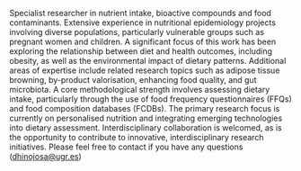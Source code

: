  Specialist researcher in nutrient intake, bioactive compounds and food contaminants. 
Extensive experience in nutritional epidemiology projects involving diverse populations, particularly vulnerable groups such as pregnant women and children. 
A significant focus of this work has been exploring the relationship between diet and health outcomes, including obesity, as well as the environmental impact of dietary patterns.
Additional areas of expertise include related research topics such as adipose tissue browning, by-product valorisation, enhancing food quality, and gut microbiota.
A core methodological strength involves assessing dietary intake, particularly through the use of food frequency questionnaires (FFQs) and food composition databases (FCDBs).
The primary research focus is currently on personalised nutrition and integrating emerging technologies into dietary assessment. 
Interdisciplinary collaboration is welcomed, as is the opportunity to contribute to innovative, interdisciplinary research initiatives.
Please feel free to contact if you have any questions (dhinojosa@ugr.es)
